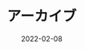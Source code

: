 ---
title: "アーカイブ"
date: 2022-02-08
layout: "archives"
slug: "archives"
menu:
    main:
        weight: -70
        params: 
            icon: archives
---